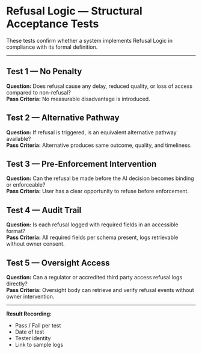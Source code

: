 # Refusal Logic — Structural Acceptance Tests

These tests confirm whether a system implements Refusal Logic in compliance with its formal definition.

---

## Test 1 — No Penalty
**Question:** Does refusal cause any delay, reduced quality, or loss of access compared to non-refusal?  
**Pass Criteria:** No measurable disadvantage is introduced.

## Test 2 — Alternative Pathway
**Question:** If refusal is triggered, is an equivalent alternative pathway available?  
**Pass Criteria:** Alternative produces same outcome, quality, and timeliness.

## Test 3 — Pre-Enforcement Intervention
**Question:** Can the refusal be made before the AI decision becomes binding or enforceable?  
**Pass Criteria:** User has a clear opportunity to refuse before enforcement.

## Test 4 — Audit Trail
**Question:** Is each refusal logged with required fields in an accessible format?  
**Pass Criteria:** All required fields per schema present, logs retrievable without owner consent.

## Test 5 — Oversight Access
**Question:** Can a regulator or accredited third party access refusal logs directly?  
**Pass Criteria:** Oversight body can retrieve and verify refusal events without owner intervention.

---

**Result Recording:**  
- Pass / Fail per test  
- Date of test  
- Tester identity  
- Link to sample logs

